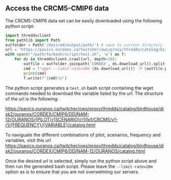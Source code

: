 ## Access the CRCM5-CMIP6 data
The CRCM5-CMIP6 data set can be easily downloaded using the following python script:
```python
import threddsclient
from pathlib import Path
outfolder = Path('/desired/output/path/') # save to current directory
url = "https://pavics.ouranos.ca/twitcher/ows/proxy/thredds/catalog/birdhouse/disk2/ouranos/CORDEX/CMIP6/DD/NAM-12/OURANOS/ERA5/evaluation/r1i1p1/CRCM5/v1-r1/day/tasmax/catalog.html"
with open(r"/path/to/bash/script/test.sh", 'w') as f:
    for ds in threddsclient.crawl(url, depth=10):
        outfile = outfolder.joinpath('CORDEX', ds.download_url().split('/CORDEX/')[-1])
        cmd = f"wget --limit-rate=20m {ds.download_url()} -P {outfile.parent.as_posix()}"
        print(cmd)
        f.write(f"{cmd}\n")
```
The python script generates a `test.sh` bash script containing the wget commands needed to download the variable listed by the url. The structure of the url is the following:

https://pavics.ouranos.ca/twitcher/ows/proxy/thredds/catalog/birdhouse/disk2/ouranos/CORDEX/CMIP6/DD/NAM-12/OURANOS/{PILOT}/{SCENARIO}/r1i1p1/CRCM5/v1-r1/{FREQUENCY}/{VARIABLE}/catalog.html

To naviguate the different combinations of pilot, scenarios, frequency and variables, visit this url https://pavics.ouranos.ca/twitcher/ows/proxy/thredds/catalog/birdhouse/disk2/ouranos/CORDEX/CMIP6/DD/NAM-12/OURANOS/catalog.html

Once the desired url is selected, simply run the python script above and then run the generated bash script. Please leave the `--limit-rate=20m` option as is to ensure that you are not overwelming our servers.
